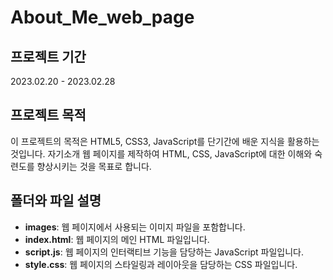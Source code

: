# About_Me_web_page
## 프로젝트 기간
2023.02.20 - 2023.02.28

## 프로젝트 목적
이 프로젝트의 목적은 HTML5, CSS3, JavaScript를 단기간에 배운 지식을 활용하는 것입니다. 자기소개 웹 페이지를 제작하여 HTML, CSS, JavaScript에 대한 이해와 숙련도를 향상시키는 것을 목표로 합니다.

## 폴더와 파일 설명
- **images**: 웹 페이지에서 사용되는 이미지 파일을 포함합니다.
- **index.html**: 웹 페이지의 메인 HTML 파일입니다.
- **script.js**: 웹 페이지의 인터랙티브 기능을 담당하는 JavaScript 파일입니다.
- **style.css**: 웹 페이지의 스타일링과 레이아웃을 담당하는 CSS 파일입니다.